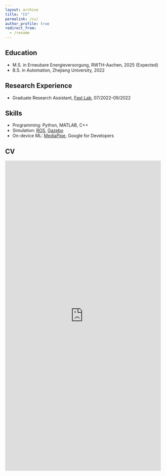 ```yaml
---
layout: archive
title: "CV"
permalink: /cv/
author_profile: true
redirect_from:
  - /resume
---
```


## Education
* M.S. in Erneubare Energieversorgung, RWTH-Aachen, 2025 (Expected)
* B.S. in Automation, Zhejiang University, 2022

## Research Experience
* Graduate Research Assistant, [Fast Lab](http://zju-fast.com/), 07/2022-09/2022
  
## Skills
* Programming: Python, MATLAB, C++
* Simulation: [ROS](http://wiki.ros.org/), [Gazebo](https://gazebosim.org/home)
* On-device ML: [MediaPipe](https://developers.google.com/mediapipe), Google for Developers

## CV
<embed src="https://github.com/githuber1218/githuber1218.github.io/blob/master/_pages/%E8%8B%B1%E6%96%87%E7%AE%80%E5%8E%86.pdf" width=100% height=1000px></embed>

